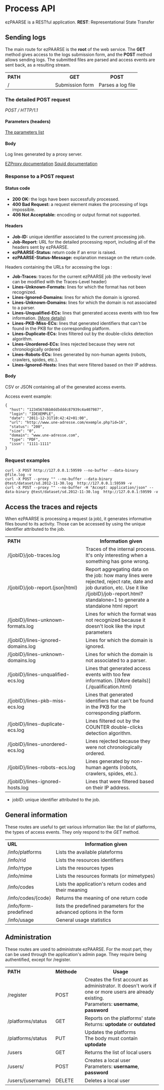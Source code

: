 # Process API #

ezPAARSE is a RESTful application.
**REST**: Representational State Transfer

## Sending logs ##
The main route for ezPAARSE is the **root** of the web service. The **GET** method gives access to the logs submission form, and the **POST** method allows sending logs.
The submitted files are parsed and access events are sent back, as a resulting stream.

<table>
  <tr>
      <th style="text-align:left;width:140px;">PATH</th>
      <th> GET </th>
      <th> POST </th>
  </tr>
  <tr>
    <td>/</td>
    <td>Submission form</td>
    <td>Parses a log file</td>
  </tr>
</table>


### The detailed POST request ###

*POST / HTTP/1.1*

#### Parameters (headers) ####
[The parameters list](../configuration/parametres.html)

#### Body ####

Log lines generated by a proxy server.

[EZProxy documentation](http://www.oclc.org/support/documentation/ezproxy/cfg/logformat/)
[Squid documentation](http://www.squid-cache.org/Doc/config/logformat/)

### Response to a POST request ###

#### Status code ####

-   **200 OK:** the logs have been successfully processed.
-   **400 Bad Request:** a request element makes the processing of logs impossible.
-   **406 Not Acceptable:** encoding or output format not supported.

#### Headers ####
-   **Job-ID:** unique identifier associated to the current processing job.
-   **Job-Report:** URL for the detailed processing report, including all of the headers sent by ezPAARSE.
-   **ezPAARSE-Status:** return code if an error is raised.
-   **ezPAARSE-Status-Message:** explanation message on the return code.

Headers containing the URLs for accessing the logs :

-   **Job-Traces:** traces for the current ezPAARSE job (the verbosity level can be modified with the Traces-Level header)
-   **Lines-Unknown-Formats:** lines for which the format has not been recognized.
-   **Lines-Ignored-Domains:** lines for which the domain is ignored.
-   **Lines-Unknown-Domains:** lines for which the domain is not associated to a parser.
-   **Lines-Unqualified-ECs:** lines that generated access events with too few information. [(More details)](../features/qualification.html)
-   **Lines-PKB-Miss-ECs:** lines that generated identifiers that can't be found in the PKB for the corresponding platform.
-   **Lines-Duplicate-ECs:** lines filtered out by the double-clicks detection algorithm.
-   **Lines-Unordered-ECs:** lines rejected because they were not chronologically ordered
-   **Lines-Robots-ECs:** lines generated by non-human agents (robots, crawlers, spides, etc.).
-   **Lines-Ignored-Hosts:** lines that were filtered based on their IP address.

#### Body ####

CSV or JSON containing all of the generated access events.

Access event example:

```
{
  "host": "1234567d6b8dd5dddc87939c4a407987",
  "login": "IDEXEMPLE",
  "date": "2011-12-31T10:42:42+01:00",
  "url": "http://www.une-adresse.com/exemple.php?id=16",
  "status": "200",
  "size": "0",
  "domain": "www.une-adresse.com",
  "type": "PDF",
  "issn": "1111-1111"
}
```

### Request examples ###
```shell
curl -X POST http://127.0.0.1:59599 --no-buffer --data-binary @file.log -v
curl -X POST --proxy "" --no-buffer --data-binary @test/dataset/sd.2012-11-30.log  http://127.0.0.1:59599 -v
curl -X POST --proxy "" --no-buffer -H "Accept: application/json" --data-binary @test/dataset/sd.2012-11-30.log  http://127.0.0.1:59599 -v
```

## Access the traces and rejects ##

When ezPAARSE is processing a request (a job), it generates informative files bound to its activity.
Those can be accessed by using the unique identifier attributed to the job.

<table>
    <tr>
        <th style="text-align:left;width:240px;">PATH</th>
        <th>Information given</th>
    </tr>
    <tr>
      <td>/{jobID}/job-traces.log</td>
      <td>Traces of the internal process. It's only interesting when a something has gone wrong.</td>
    </tr>
    <tr>
      <td>/{jobID}/job-report.(json|html)</td>
      <td>Report aggregating data on the job: how many lines were rejected, reject rate, date and job duration, etc. Use it like /{jobID}/job-report.html?standalone=1 to generate a standalone html report</td>
    </tr>
    <tr>
      <td>/{jobID}/lines-unknown-formats.log</td>
      <td>Lines for which the format was not recognized because it doesn't look like the input parameters</td>
    </tr>
    <tr>
      <td>/{jobID}/lines-ignored-domains.log</td>
      <td>Lines for which the domain is ignored.</td>
    </tr>
    <tr>
      <td>/{jobID}/lines-unknown-domains.log</td>
      <td>Lines for which the domain is not associated to a parser.</td>
    </tr>
    <tr>
      <td>/{jobID}/lines-unqualified-ecs.log</td>
      <td>Lines that generated access events with too few information. [(More details)](./qualification.html)</td>
    </tr>
    <tr>
      <td>/{jobID}/lines-pkb-miss-ecs.log</td>
      <td>Lines that generated identifiers that can't be found in the PKB for the corresponding platform.</td>
    </tr>
    <tr>
      <td>/{jobID}/lines-duplicate-ecs.log</td>
      <td>Lines filtered out by the COUNTER double-clicks detection algorithm.</td>
    </tr>
    <tr>
      <td>/{jobID}/lines-unordered-ecs.log</td>
      <td>Lines rejected because they were not chronologically ordered.</td>
    </tr>
    <tr>
      <td>/{jobID}/lines-robots-ecs.log</td>
      <td>Lines generated by non-human agents (robots, crawlers, spides, etc.).</td>
    </tr>
    <tr>
      <td>/{jobID}/lines-ignored-hosts.log</td>
      <td>Lines that were filtered based on their IP address.</td>
    </tr>
</table>

- jobID: unique identifier attributed to the job.

## General information ##
These routes are useful to get various information like: the list of platforms, the types of access events. They only respond to the *GET* method.

<table>
    <tr>
        <th style="text-align:left;width:140px;">URL</th>
        <th>Information given</th>
    </tr>
    <tr>
      <td>/info/platforms</td>
      <td>Lists the available plateforms</td>
    </tr>
    <tr>
      <td>/info/rid</td>
      <td>Lists the resources identifiers</td>
    </tr>
    <tr>
      <td>/info/rtype</td>
      <td>Lists the resources types</td>
    </tr>
    <tr>
      <td>/info/mime</td>
      <td>Lists the resources formats (or mimetypes)</td>
    </tr>
    <tr>
      <td>/info/codes</td>
      <td>Lists the application's return codes and their meaning</td>
    </tr>
    <tr>
      <td>/info/codes/{code}</td>
      <td>Returns the meaning of one return code</td>
    </tr>
    <tr>
      <td>/info/form-predefined</td>
      <td>lists the predefined parameters for the advanced options in the form</td>
    </tr>
    <tr>
      <td>/info/usage</td>
      <td>General usage statistics</td>
    </tr>
</table>

## Administration ##
These routes are used to administrate ezPAARSE. For the most part, they can be used through the application's admin page. They require being authentified, except for /register.

<table>
    <tr>
        <th style="text-align:left;width:140px;">PATH</th>
        <th style="text-align:left;width:80px;">Méthode</th>
        <th>Usage</th>
    </tr>
    <tr>
      <td>/register</td>
      <td>POST</td>
      <td>Creates the first account as administrator. It doesn't work if one or more users are already existing.
        <br/>Parameters: <strong>username</strong>, <strong>password</strong></td>
    </tr>
    <tr>
      <td>/platforms/status</td>
      <td>GET</td>
      <td>Reports on the platforms' state
        <br/>Returns: <strong>uptodate</strong> or <strong>outdated</strong></td>
    </tr>
    <tr>
      <td>/platforms/status</td>
      <td>PUT</td>
      <td>Updates the platforms
        <br/>The body must contain <strong>uptodate</strong></td>
    </tr>
    <tr>
      <td>/users</td>
      <td>GET</td>
      <td>Returns the list of local users</td>
    </tr>
    <tr>
      <td>/users/</td>
      <td>POST</td>
      <td>Creates a local user
        <br/>Parameters: <strong>username</strong>, <strong>password</strong></td>
    </tr>
    <tr>
      <td>/users/{username}</td>
      <td>DELETE</td>
      <td>Deletes a local user</td>
    </tr>
</table>
